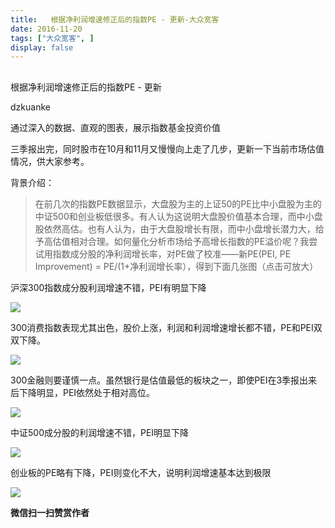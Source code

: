 ```yaml
---
title:   根据净利润增速修正后的指数PE - 更新-大众宽客
date: 2016-11-20
tags: ["大众宽客", ]
display: false
---
```



## 



根据净利润增速修正后的指数PE - 更新




dzkuanke




通过深入的数据、直观的图表，展示指数基金投资价值


三季报出完，同时股市在10月和11月又慢慢向上走了几步，更新一下当前市场估值情况，供大家参考。



背景介绍：

> 在前几次的指数PE数据显示，大盘股为主的上证50的PE比中小盘股为主的中证500和创业板低很多。有人认为这说明大盘股价值基本合理，而中小盘股依然高估。也有人认为，由于大盘股增长有限，而中小盘增长潜力大，给予高估值相对合理。如何量化分析市场给予高增长指数的PE溢价呢？我尝试用指数成分股的净利润增长率，对PE做了校准——新PE(PEI, PE Improvement) = PE/(1+净利润增长率），得到下面几张图（点击可放大）



沪深300指数成分股利润增速不错，PEI有明显下降



<img data-s="300,640" data-type="png" src="http://mmbiz.qpic.cn/mmbiz_png/PKw3FQPmhIgs3VajiaQnEEfLqtMgw4snibYfSddibQ6qhM9FWKEH02Oasp1aWmwskv97T62icO095o0E7OjWWBQOow/0?wx_fmt=png" data-ratio="0.5786384976525821" data-w="1704"/>



300消费指数表现尤其出色，股价上涨，利润和利润增速增长都不错，PE和PEI双双下降。

<img data-s="300,640" data-type="png" src="http://mmbiz.qpic.cn/mmbiz_png/PKw3FQPmhIgs3VajiaQnEEfLqtMgw4snibRvaLPchgTpKcSdibSwFibJkx8Fe2Q5QjDlLo75icAmCksvTbqFoC9JYFA/0?wx_fmt=png" data-ratio="0.585081585081585" data-w="1716"/>



300金融则要谨慎一点。虽然银行是估值最低的板块之一，即使PEI在3季报出来后下降明显，PEI依然处于相对高位。

<img data-s="300,640" data-type="png" src="http://mmbiz.qpic.cn/mmbiz_png/PKw3FQPmhIgs3VajiaQnEEfLqtMgw4snibicYQEiahkwMxZ3ran1SmFJtV7MoVjbwppqCa4amHs8M9rq17ZvvicPg6w/0?wx_fmt=png" data-ratio="0.5882352941176471" data-w="1700"/>



中证500成分股的利润增速不错，PEI明显下降

<img data-s="300,640" data-type="png" src="http://mmbiz.qpic.cn/mmbiz_png/PKw3FQPmhIgs3VajiaQnEEfLqtMgw4snibNuSPiaBHnOianBbKM7cibJIxoLhpicHx0Zv4ZdJicMKXdUnR2MytyZ7Q1ug/0?wx_fmt=png" data-ratio="0.6023529411764705" data-w="1700"/>



创业板的PE略有下降，PEI则变化不大，说明利润增速基本达到极限



<img data-s="300,640" data-type="png" src="http://mmbiz.qpic.cn/mmbiz_png/PKw3FQPmhIgs3VajiaQnEEfLqtMgw4snibmg35LxqRLRMRKzUE6iaqPRFrLmc2x4gSsWUqYPgC6gV3JEOcF6tRs1Q/0?wx_fmt=png" data-ratio="0.5920745920745921" data-w="1716"/>




**微信扫一扫赞赏作者**